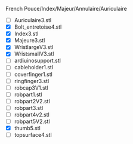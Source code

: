 French Pouce/Index/Majeur/Annulaire/Auriculaire

  - [ ] Auriculaire3.stl
  - [x] Bolt_entretoise4.stl
  - [x] Index3.stl
  - [x] Majeure3.stl
  - [x] WristlargeV3.stl
  - [x] WristsmallV3.stl
  - [ ] ardiuinosupport.stl
  - [ ] cableholder1.stl
  - [ ] coverfinger1.stl
  - [ ] ringfinger3.stl
  - [ ] robcap3V1.stl
  - [ ] robpart1.stl
  - [ ] robpart2V2.stl
  - [ ] robpart3.stl
  - [ ] robpart4v2.stl
  - [ ] robpart5V2.stl
  - [x] thumb5.stl
  - [ ] topsurface4.stl
